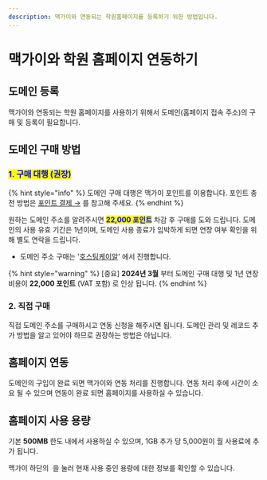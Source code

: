 ```yaml
---
description: 맥가이와 연동되는 학원홈페이지를 등록하기 위한 방법입니다.
---
```


# 맥가이와 학원 홈페이지 연동하기

## 도메인 등록

맥가이와 연동되는 학원 홈페이지를 사용하기 위해서 도메인(홈페이지 접속 주소)의 구매 및 등록이 필요합니다.

## 도메인 구매 방법

### <mark style="color:blue;">1. 구매 대행 (권장)</mark>

{% hint style="info" %}
도메인 구매 대행은 맥가이 포인트를 이용합니다. 포인트 충전 방법은 [포인트 결제 →](broken-reference) 를 참고해 주세요.
{% endhint %}

원하는 도메인 주소를 알려주시면 <mark style="color:blue;">**22,000 포인트**</mark> 차감 후 구매를 도와 드립니다. 도메인의 사용 유효 기간은 1년이며, 도메인 사용 종료가 임박하게 되면 연장 여부 확인을 위해 별도 연락을 드립니다.&#x20;

* 도메인 주소 구매는 '[호스팅케이알](https://hosting.kr/)' 에서 진행합니다.

{% hint style="warning" %}
\[중요] **2024년 3월** 부터 도메인 구매 대행 및 1년 연장 비용이 **22,000 포인트** (VAT 포함) 로 인상 됩니다.
{% endhint %}

### 2. 직접 구매

직접 도메인 주소를 구매하시고 연동 신청을 해주시면 됩니다. 도메인 관리 및 레코드 추가 방법을 알고 있어야 하므로 권장하는 방법은 아닙니다.

## 홈페이지 연동

도메인의 구입이 완료 되면 맥가이와 연동 처리를 진행합니다. 연동 처리 후에 시간이 소요 될 수 있으며 연동이 완료 되면 홈페이지를 사용하실 수 있습니다.

## 홈페이지 사용 용량

기본 **500MB** 한도 내에서 사용하실 수 있으며, 1GB 추가 당 5,000원이 월 사용료에 추가 됩니다.

맥가이 하단의 <img src="../.gitbook/assets/btn_이용금액.png" alt="" data-size="line"> 을 눌러 현재 사용 중인 용량에 대한 정보를 확인할 수 있습니다.

